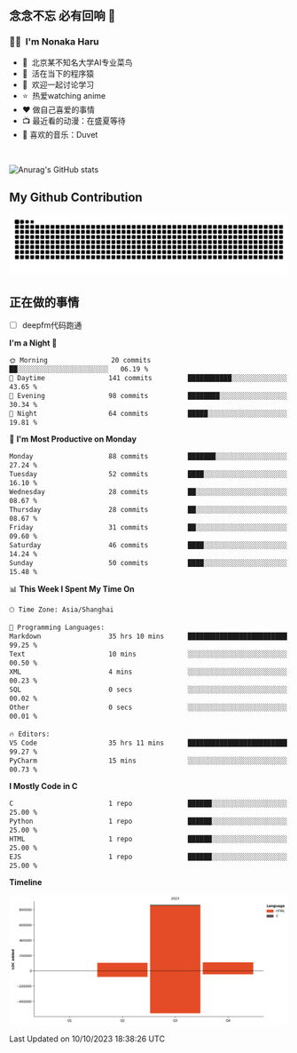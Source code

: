 ## 念念不忘 必有回响  👋
### 👨‍🔧&nbsp;&nbsp;I'm Nonaka Haru
- 🏢&nbsp;&nbsp;北京某不知名大学AI专业菜鸟
- 🦍&nbsp;&nbsp;活在当下的程序猿
- 💬&nbsp;&nbsp;欢迎一起讨论学习
- ⭐️&nbsp;&nbsp;热爱watching anime
- ❤️ 做自己喜爱的事情
- 📺 最近看的动漫：在盛夏等待
- 🎵 喜欢的音乐：Duvet

<br>

![Anurag's GitHub stats](https://github-readme-stats.vercel.app/api?username=abinzzz&count_private=true&show_icons=true&theme=tokyonight)


## My Github Contribution
![](https://github.com/abinzzz/abinzzz/blob/output/github-contribution-grid-snake.svg)

## 正在做的事情
- [ ] deepfm代码跑通
<!--START_SECTION:waka-->
**I'm a Night 🦉** 

```text
🌞 Morning                20 commits          ██░░░░░░░░░░░░░░░░░░░░░░░   06.19 % 
🌆 Daytime                141 commits         ███████████░░░░░░░░░░░░░░   43.65 % 
🌃 Evening                98 commits          ████████░░░░░░░░░░░░░░░░░   30.34 % 
🌙 Night                  64 commits          █████░░░░░░░░░░░░░░░░░░░░   19.81 % 
```
📅 **I'm Most Productive on Monday** 

```text
Monday                   88 commits          ███████░░░░░░░░░░░░░░░░░░   27.24 % 
Tuesday                  52 commits          ████░░░░░░░░░░░░░░░░░░░░░   16.10 % 
Wednesday                28 commits          ██░░░░░░░░░░░░░░░░░░░░░░░   08.67 % 
Thursday                 28 commits          ██░░░░░░░░░░░░░░░░░░░░░░░   08.67 % 
Friday                   31 commits          ██░░░░░░░░░░░░░░░░░░░░░░░   09.60 % 
Saturday                 46 commits          ████░░░░░░░░░░░░░░░░░░░░░   14.24 % 
Sunday                   50 commits          ████░░░░░░░░░░░░░░░░░░░░░   15.48 % 
```


📊 **This Week I Spent My Time On** 

```text
🕑︎ Time Zone: Asia/Shanghai

💬 Programming Languages: 
Markdown                 35 hrs 10 mins      █████████████████████████   99.25 % 
Text                     10 mins             ░░░░░░░░░░░░░░░░░░░░░░░░░   00.50 % 
XML                      4 mins              ░░░░░░░░░░░░░░░░░░░░░░░░░   00.23 % 
SQL                      0 secs              ░░░░░░░░░░░░░░░░░░░░░░░░░   00.02 % 
Other                    0 secs              ░░░░░░░░░░░░░░░░░░░░░░░░░   00.01 % 

🔥 Editors: 
VS Code                  35 hrs 11 mins      █████████████████████████   99.27 % 
PyCharm                  15 mins             ░░░░░░░░░░░░░░░░░░░░░░░░░   00.73 % 
```

**I Mostly Code in C** 

```text
C                        1 repo              ██████░░░░░░░░░░░░░░░░░░░   25.00 % 
Python                   1 repo              ██████░░░░░░░░░░░░░░░░░░░   25.00 % 
HTML                     1 repo              ██████░░░░░░░░░░░░░░░░░░░   25.00 % 
EJS                      1 repo              ██████░░░░░░░░░░░░░░░░░░░   25.00 % 
```



**Timeline**

![Lines of Code chart](https://raw.githubusercontent.com/abinzzz/abinzzz/main/assets/bar_graph.png)


 Last Updated on 10/10/2023 18:38:26 UTC
<!--END_SECTION:waka-->


